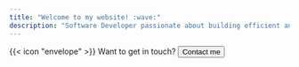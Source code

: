 ```yaml
---
title: "Welcome to my website! :wave:"
description: "Software Developer passionate about building efficient and scalable solutions."
---
```




<div class="flex px-4 py-2 mb-8 text-base rounded-md bg-primary-100 dark:bg-primary-900">
  <span class="flex items-center ltr:pr-3 rtl:pl-3 text-primary-400">
    {{< icon "envelope" >}}
  </span>
  <span class="flex items-center justify-between grow dark:text-neutral-300">
    <span class="prose dark:prose-invert">Want to get in touch?</span>
    <button
      id="contact-button"
      class="px-4 !text-neutral !no-underline rounded-md bg-primary-600 hover:!bg-primary-500 dark:bg-primary-800 dark:hover:!bg-primary-700"
    >
      Contact me
    </button>
  </span>
</div>

<!-- <div style="display: inline-flex; gap: 4px; flex-wrap: wrap;">
  <img src="https://img.shields.io/badge/FastAPI-005571?style=plastic&logo=fastapi" alt="FastAPI">
  <img src="https://img.shields.io/badge/JWT-black?style=plastic&logo=JSON%20web%20tokens" alt="JWT">
  <img src="https://img.shields.io/badge/DJANGO-REST-ff1709?style=plastic&logo=django&logoColor=white&color=ff1709&labelColor=gray" alt="DjangoREST">
  <img src="https://img.shields.io/badge/postgres-%23316192.svg?style=plastic&logo=postgresql&logoColor=white" alt="Postgres">
  <img src="https://img.shields.io/badge/MongoDB-%234ea94b.svg?style=plastic&logo=mongodb&logoColor=white" alt="MongoDB">
  <img src="https://img.shields.io/badge/redis-%23DD0031.svg?style=plastic&logo=redis&logoColor=white" alt="Redis">
  <img src="https://img.shields.io/badge/pandas-%23150458.svg?style=plastic&logo=pandas&logoColor=white" alt="Pandas">
  <img src="https://img.shields.io/badge/Linux-FCC624?style=plastic&logo=linux&logoColor=black" alt="LINUX">
  <img src="https://img.shields.io/badge/docker-%230db7ed.svg?style=plastic&logo=docker&logoColor=white" alt="Docker">
  <img src="https://img.shields.io/badge/Notion-%23000000.svg?style=plastic&logo=notion&logoColor=white" alt="Notion">
</div> -->

